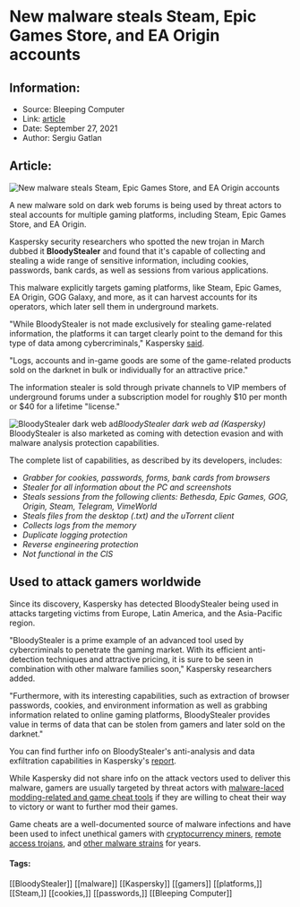 # New malware steals Steam, Epic Games Store, and EA Origin accounts
### 

## Information:
+ Source: Bleeping Computer
+ Link: [article](https://www.bleepingcomputer.com/news/security/new-malware-steals-steam-epic-games-store-and-ea-origin-accounts/)
+ Date: September 27, 2021
+ Author: Sergiu Gatlan


## Article:
![New malware steals Steam, Epic Games Store, and EA Origin accounts](https://www.bleepstatic.com/content/hl-images/2021/09/27/Game--over.jpg)


A new malware sold on dark web forums is being used by threat actors to steal accounts for multiple gaming platforms, including Steam, Epic Games Store, and EA Origin.


Kaspersky security researchers who spotted the new trojan in March dubbed it **BloodyStealer** and found that it's capable of collecting and stealing a wide range of sensitive information, including cookies, passwords, bank cards, as well as sessions from various applications. 


This malware explicitly targets gaming platforms, like Steam, Epic Games, EA Origin, GOG Galaxy, and more, as it can harvest accounts for its operators, which later sell them in underground markets.


"While BloodyStealer is not made exclusively for stealing game-related information, the platforms it can target clearly point to the demand for this type of data among cybercriminals," Kaspersky [said](https://www.kaspersky.com/about/press-releases/2021_bloodystealer-new-advanced-stealer-targets-accounts-of-popular-online-gaming-platforms).


"Logs, accounts and in-game goods are some of the game-related products sold on the darknet in bulk or individually for an attractive price."


The information stealer is sold through private channels to VIP members of underground forums under a subscription model for roughly $10 per month or $40 for a lifetime "license."



![BloodyStealer dark web ad](https://www.bleepstatic.com/images/news/u/1109292/2021/BloodyStealer%20dark%20web%20ad.png)*BloodyStealer dark web ad (Kaspersky)*
BloodyStealer is also marketed as coming with detection evasion and with malware analysis protection capabilities.


The complete list of capabilities, as described by its developers, includes:


* *Grabber for cookies, passwords, forms, bank cards from browsers*
* *Stealer for all information about the PC and screenshots*
* *Steals sessions from the following clients: Bethesda, Epic Games, GOG, Origin, Steam, Telegram, VimeWorld*
* *Steals files from the desktop (.txt) and the uTorrent client*
* *Collects logs from the memory*
* *Duplicate logging protection*
* *Reverse engineering protection*
* *Not functional in the CIS*


Used to attack gamers worldwide
-------------------------------


Since its discovery, Kaspersky has detected BloodyStealer being used in attacks targeting victims from Europe, Latin America, and the Asia-Pacific region.


"BloodyStealer is a prime example of an advanced tool used by cybercriminals to penetrate the gaming market. With its efficient anti-detection techniques and attractive pricing, it is sure to be seen in combination with other malware families soon," Kaspersky researchers added.


"Furthermore, with its interesting capabilities, such as extraction of browser passwords, cookies, and environment information as well as grabbing information related to online gaming platforms, BloodyStealer provides value in terms of data that can be stolen from gamers and later sold on the darknet."


You can find further info on BloodyStealer's anti-analysis and data exfiltration capabilities in Kaspersky's [report](https://securelist.com/bloodystealer-and-gaming-assets-for-sale/104319/).


While Kaspersky did not share info on the attack vectors used to deliver this malware, gamers are usually targeted by threat actors with [malware-laced modding-related and game cheat tools](https://www.bleepingcomputer.com/news/security/malware-hidden-in-game-cheats-and-mods-used-to-target-gamers/) if they are willing to cheat their way to victory or want to further mod their games.


Game cheats are a well-documented source of malware infections and have been used to infect unethical gamers with [cryptocurrency miners](https://www.bleepingcomputer.com/news/security/cs-go-cheat-delivers-cryptocurrency-miner-on-macos/), [remote access trojans](https://www.bleepingcomputer.com/news/security/hacked-steam-accounts-spreading-remote-access-trojan/), and [other malware strains](https://www.bleepingcomputer.com/news/security/counterstrike-hacking-tool-overwrites-cheaters-hard-drive-mbr/) for years.




#### Tags:
[[BloodyStealer]] [[malware]] [[Kaspersky]] [[gamers]] [[platforms,]] [[Steam,]] [[cookies,]] [[passwords,]] [[Bleeping Computer]]
